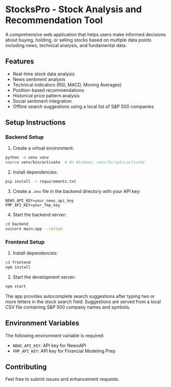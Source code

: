 # StocksPro - Stock Analysis and Recommendation Tool

A comprehensive web application that helps users make informed decisions about buying, holding, or selling stocks based on multiple data points including news, technical analysis, and fundamental data.

## Features

- Real-time stock data analysis
- News sentiment analysis
- Technical indicators (RSI, MACD, Moving Averages)
- Position-based recommendations
- Historical price pattern analysis
- Social sentiment integration
- Offline search suggestions using a local list of S&P 500 companies

## Setup Instructions

### Backend Setup

1. Create a virtual environment:
```bash
python -m venv venv
source venv/bin/activate  # On Windows: venv\Scripts\activate
```

2. Install dependencies:
```bash
pip install -r requirements.txt
```

3. Create a `.env` file in the backend directory with your API key:
```
NEWS_API_KEY=your_news_api_key
FMP_API_KEY=your_fmp_key
```

4. Start the backend server:
```bash
cd backend
uvicorn main:app --reload
```

### Frontend Setup

1. Install dependencies:
```bash
cd frontend
npm install
```

2. Start the development server:
```bash
npm start
```

The app provides autocomplete search suggestions after typing two or more
letters in the stock search field. Suggestions are served from a local CSV file
containing S&P 500 company names and symbols.

## Environment Variables

The following environment variable is required:

- `NEWS_API_KEY`: API key for NewsAPI
- `FMP_API_KEY`: API key for Financial Modeling Prep

## Contributing

Feel free to submit issues and enhancement requests. 
